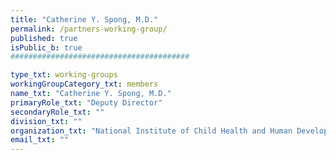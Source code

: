 ```yaml
---
title: "Catherine Y. Spong, M.D."
permalink: /partners-working-group/
published: true
isPublic_b: true
########################################

type_txt: working-groups
workingGroupCategory_txt: members
name_txt: "Catherine Y. Spong, M.D."
primaryRole_txt: "Deputy Director"
secondaryRole_txt: ""
division_txt: ""
organization_txt: "National Institute of Child Health and Human Development (NICHD)"
email_txt: ""
---
```

